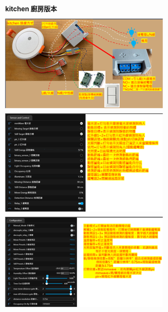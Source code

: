## kitchen 廚房版本

![Mosquitto_broker](/auto_space/image/110246.png)

![Mosquitto_broker](/auto_space/image/174733.png)

![Mosquitto_broker](/auto_space/image/174755.png)
